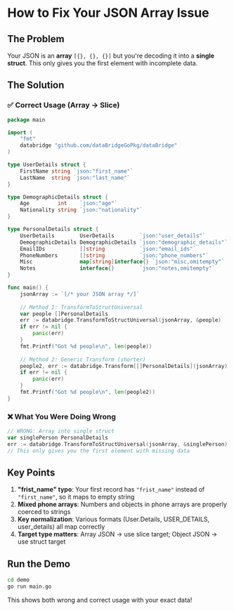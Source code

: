 # How to Fix Your JSON Array Issue

## The Problem
Your JSON is an **array** `[{}, {}, {}]` but you're decoding it into a **single struct**. This only gives you the first element with incomplete data.

## The Solution

### ✅ Correct Usage (Array → Slice)
```go
package main

import (
    "fmt"
    databridge "github.com/dataBridgeGoPkg/dataBridge"
)

type UserDetails struct {
    FirstName string `json:"first_name"`
    LastName  string `json:"last_name"`
}

type DemographicDetails struct {
    Age         int    `json:"age"`
    Nationality string `json:"nationality"`
}

type PersonalDetails struct {
    UserDetails        UserDetails        `json:"user_details"`
    DemographicDetails DemographicDetails `json:"demographic_details"`
    EmailIDs           []string           `json:"email_ids"`
    PhoneNumbers       []string           `json:"phone_numbers"`
    Misc               map[string]interface{} `json:"misc,omitempty"`
    Notes              interface{}        `json:"notes,omitempty"`
}

func main() {
    jsonArray := `[/* your JSON array */]`
    
    // Method 1: TransformToStructUniversal
    var people []PersonalDetails
    err := databridge.TransformToStructUniversal(jsonArray, &people)
    if err != nil {
        panic(err)
    }
    fmt.Printf("Got %d people\n", len(people))
    
    // Method 2: Generic Transform (shorter)
    people2, err := databridge.Transform[[]PersonalDetails](jsonArray)
    if err != nil {
        panic(err)
    }
    fmt.Printf("Got %d people\n", len(people2))
}
```

### ❌ What You Were Doing Wrong
```go
// WRONG: Array into single struct
var singlePerson PersonalDetails
err := databridge.TransformToStructUniversal(jsonArray, &singlePerson)
// This only gives you the first element with missing data
```

## Key Points

1. **"frist_name" typo**: Your first record has `"frist_name"` instead of `"first_name"`, so it maps to empty string
2. **Mixed phone arrays**: Numbers and objects in phone arrays are properly coerced to strings
3. **Key normalization**: Various formats (User.Details, USER_DETAILS, user_details) all map correctly
4. **Target type matters**: Array JSON → use slice target; Object JSON → use struct target

## Run the Demo
```bash
cd demo
go run main.go
```

This shows both wrong and correct usage with your exact data!
